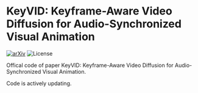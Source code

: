 # KeyVID: Keyframe-Aware Video Diffusion for Audio-Synchronized Visual Animation


[![arXiv](https://img.shields.io/badge/arXiv-2504.09656-b31b1b.svg)](https://arxiv.org/pdf/2504.09656) ![License](https://img.shields.io/github/license/XingruiWang/SuperCLEVR-Physics)

Offical code of paper KeyVID: Keyframe-Aware Video Diffusion for Audio-Synchronized Visual Animation.

Code is actively updating.

